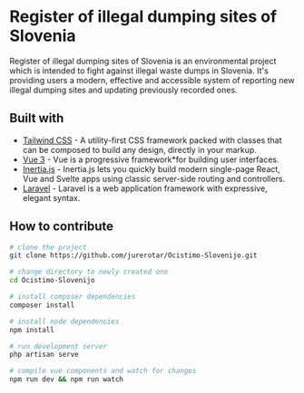 # Register of illegal dumping sites of Slovenia
Register of illegal dumping sites of Slovenia is an environmental project which is intended to fight against illegal waste dumps in Slovenia. It's providing users a modern, effective and accessible system of reporting new illegal dumping sites and updating previously recorded ones.

## Built with
* [Tailwind CSS](https://tailwindcss.com) - A utility-first CSS framework packed with classes that can be composed to build any design, directly in your markup.
* [Vue 3](https://v3.vuejs.org) - Vue is a progressive framework*for building user interfaces.
* [Inertia.js](https://inertiajs.com) - Inertia.js lets you quickly build modern single-page React, Vue and Svelte apps using classic server-side routing and controllers.
* [Laravel](https://laravel.com) - Laravel is a web application framework with expressive, elegant syntax.

## How to contribute
```sh
# clone the project
git clone https://github.com/jurerotar/Ocistimo-Slovenijo.git  

# change directory to newly created one
cd Ocistimo-Slovenijo  

# install composer dependencies
composer install  

# install node dependencies
npm install  

# run development server
php artisan serve  

# compile vue components and watch for changes
npm run dev && npm run watch
```
